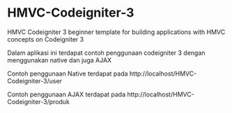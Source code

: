 # HMVC-Codeigniter-3
HMVC Codeigniter 3 
beginner template for building applications with HMVC concepts on Codeigniter 3

Dalam aplikasi ini terdapat contoh penggunaan codeigniter 3 dengan menggunakan native dan juga AJAX

Contoh penggunaan Native terdapat pada
http://localhost/HMVC-Codeigniter-3/user

Contoh penggunaan AJAX terdapat pada
http://localhost/HMVC-Codeigniter-3/produk
